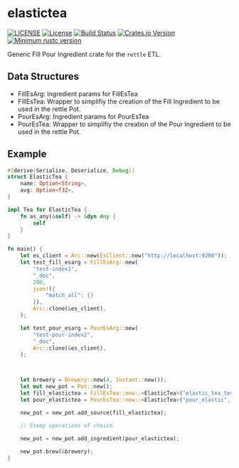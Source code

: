 # elastictea

[![LICENSE](https://img.shields.io/badge/license-MIT-blue.svg)](LICENSE)
[![License](https://img.shields.io/badge/License-Apache%202.0-blue.svg)](https://opensource.org/licenses/Apache-2.0)
[![Build Status](https://travis-ci.com/slaterb1/elastictea.svg?branch=master)](https://travis-ci.com/slaterb1/elastictea)
[![Crates.io Version](https://img.shields.io/crates/v/elastictea.svg)](https://crates.io/crates/elastictea)
[![Minimum rustc version](https://img.shields.io/badge/rustc-1.35.0+-lightgray.svg)](#rust-version-requirements)

Generic Fill Pour Ingredient crate for the `rettle` ETL.

## Data Structures
- FillEsArg: Ingredient params for FillEsTea
- FillEsTea: Wrapper to simplifiy the creation of the Fill Ingredient to be used in the rettle Pot.
- PourEsArg: Ingredient params for PourEsTea
- PourEsTea: Wrapper to simplifiy the creation of the Pour Ingredient to be used in the rettle Pot.

## Example
```rust
#[derive(Serialize, Deserialize, Debug)]
struct ElasticTea {
    name: Option<String>,
    avg: Option<f32>,
}

impl Tea for ElasticTea {
    fn as_any(&self) -> &dyn Any {
        self
    }
}

fn main() {
    let es_client = Arc::new(EsClient::new("http://localhost:9200"));
    let test_fill_esarg = FillEsArg::new(
        "test-index1",
        "_doc",
        200,
        json!({
            "match_all": {}
        }),
        Arc::clone(&es_client),
    );

    let test_pour_esarg = PourEsArg::new(
        "test-pour-index2",
        "_doc",
        Arc::clone(&es_client),
    );



    let brewery = Brewery::new(4, Instant::now());
    let mut new_pot = Pot::new();
    let fill_elastictea = FillEsTea::new::<ElasticTea>("elastic_tea_test", "test_index", test_fill_esarg);
    let pour_elastictea = PourEsTea::new::<ElasticTea>("pour_elastic", test_pour_esarg);

    new_pot = new_pot.add_source(fill_elastictea);

    // Steep operations of choice
    
    new_pot = new_pot.add_ingredient(pour_elastictea);

    new_pot.brew(&brewery);
}
```
